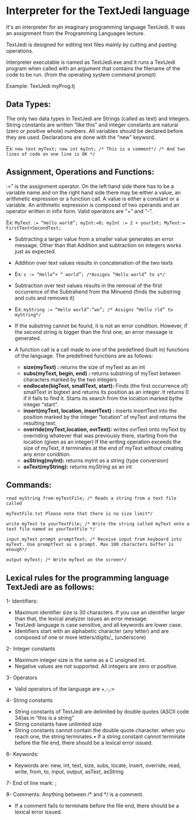 # Interpreter for the TextJedi language
It's an interpreter for an imaginary programming language TextJedi. It was an assignment from the Programming Languages lecture.

TextJedi is designed for editing text files mainly by cutting and
pasting operations.

Interpreter executable is named as TextJedi.exe and it runs a TextJedi program when called with an argument that contains the filename of the code to be run. (from the operating system command prompt)

Example: TextJedi myProg.tj

## Data Types: 
The only two data types in TextJedi are Strings (called as text) and Integers. String constants are
written “like this” and integer constants are natural (zero or positive whole) numbers.
All variables should be declared before they are used. Declarations are done with the “new” keyword.

Ex: `new text myText; new int myInt; /* This is a comment*/
/* And two lines of code on one line is OK */`

## Assignment, Operations and Functions:
:=” is the assignment operator. On the left hand side there has to be a variable name and on the right hand
side there may be either a value, an arithmetic expression or a function call. A value is either a constant or a
variable. An arithmetic expression is composed of two operands and an operator written in infix form. Valid
operators are “+” and “-”.

Ex:
`MyText := “Hello world”;
myInt:=0;
myInt := 2 + yourInt;
MyText:= FirstText+SecondText;`

- Subtracting a larger value from a smaller value generates an error message. Other than that Addition and subtraction on integers works just as expected.
- Addition over text values results in concatenation of the two texts  
- Ex: `s := “Hello”+ “ world”; /*Assigns “Hello world” to s*/`

- Subtraction over text values results in the removal of the first occurrence of the Subtrahend from the Minuend (finds the substring and cuts and removes it)
- Ex: `myString := “Hello world”-“wo”; /* Assigns “Hello rld” to myString*/`
- If the substring cannot be found, it is not an error condition. However, if the second string is bigger than the first one, an error message is generated.
- A function call is a call made to one of the predefined (built in) functions of the language. The predefined functions are as follows:
  - **size(myText) :** returns the size of myText as an int
  - **subs(myText, begin, end) :** returns substring of myText between characters marked by the two integers
  - **endlocate(bigText, smallText, start):** Finds (the first occurrence of) smallText in bigtext and returns its position as an integer. It returns 0 if it fails to find it. Starts its search from the location marked bythe integer “start”.
  - **insert(myText, location, insertText) :** inserts insertText into the position marked by the integer “location” of myText and returns the resulting text.
  - **override(myText,location, ovrText):** writes ovrText onto myText by overriding whatever that was previously there, starting from the location (given as an integer) If the writing operation exceeds the size of myText, it terminates at the end of myText without creating any error condition.
  - **asString(myInt):** returns myInt as a string (type conversion)
  - **asText(myString):** returns myString as an int
 

## Commands:
`read myString from myTextFile; /* Reads a string from a text file called`

`myTextFile.txt Please note that there is no size limit*/`

`write myText to yourTextFile; /* Write the string called myText onto a
text file named as yourTextFile */`

`input myText prompt promptText; /* Receive input from keyboard into
myText. Use promptText as a prompt. Max 100 characters buffer is enough*/`

`output myText; /* Write myText on the screen*/`


## Lexical rules for the programming language TextJedi are as follows:
1- Identifiers:
- Maximum identifier size is 30 characters. If you use an identifier larger than that, the lexical analyzer
issues an error message.
- TextJedi language is case sensitive, and all keywords are lower case.
- Identifiers start with an alphabetic character (any letter) and are composed of one or more
letters/digits/_ (underscore)

2- Integer constants
- Maximum integer size is the same as a C unsigned int.
- Negative values are not supported. All integers are zero or positive.

3- Operators
- Valid operators of the language are +,-,:=

4- String constants
- String constants of TextJedi are delimited by double quotes (ASCII code 34)as in “this is a string”
- String constants have unlimited size
- String constants cannot contain the double quote character. when you reach one, the string terminates.• If a string constant cannot terminate before the file end, there should be a lexical error issued.

6- Keywords:
- Keywords are: new, int, text, size, subs, locate, insert, override,
read, write, from, to, input, output, asText, asString

7- End of line mark: ;

8- Comments: Anything between /* and */ is a comment.
- If a comment fails to terminate before the file end, there should be a lexical error issued.


